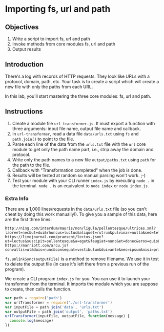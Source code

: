 # Importing fs, url and path

## Objectives

1. Write a script to import fs, url and path
1. Invoke methods from core modules fs, url and path
1. Output results

## Introduction

There's a log with records of HTTP requests. They look like URLs with a protocol, domain, path, etc. Your task is to create a script which will create a new file with only the paths from each URL.

In this lab, you'll start mastering the three core modules: fs, url and path.

## Instructions

1. Create a module file `url-transformer.js`. It must export a function with three arguments: input file name, output file name and callback.
1. In `url-transformer`, read a data file `data/urls.txt` using `fs` and `path.join()` to point to the file.
1. Parse each line of the data from the `urls.txt` file with the `url` core module to get only the path name part, i.e., strip away the domain and protocol.
1. Write only the path names to a new file `output/paths.txt` using `path` for the path to the file.
1. Callback with "Transformation completed" when the job is done.
1. Results will be tested at random so manual parsing won't work. ;-)
1. Test your module with your CLI runner `index.js` by executing `node .` in the terminal. `node .` is an equivalent to `node index` or `node index.js`.


### Extra Info


There are a 1,000 lines/requests in the `data/urls.txt` file (so you can't cheat by doing this work manually!). To give you a sample of this data, here are the first three lines:

```
http://ning.com/interdum/mauris/non/ligula/pellentesque/ultrices.xml?laoreet=nec&ut=dui&rhoncus=luctus&aliquet=rutrum&pulvinar=nulla&sed=tellus&nisl=in&nunc=sagittis&rhoncus=dui&dui=vel&vel=nisl&sem=duis&sed=ac&sagittis=nibh&nam=fusce&congue=lacus&risus=purus&semper=aliquet&porta=at&volutpat=feugiat&quam=non&pede=pretium&lobortis=quis&ligula=lectus&sit=suspendisse&amet=potenti&eleifend=in&pede=eleifend&libero=quam&quis=a&orci=odio&nullam=in&molestie=hac&nibh=habitasse&in=platea&lectus=dictumst&pellentesque=maecenas&at=ut&nulla=massa&suspendisse=quis&potenti=augue&cras=luctus&in=tincidunt&purus=nulla&eu=mollis&magna=molestie&vulputate=lorem&luctus=quisque&cum=ut&sociis=erat&natoque=curabitur&penatibus=gravida&et=nisi&magnis=at&dis=nibh&parturient=in&montes=hac&nascetur=habitasse&ridiculus=platea
https://livejournal.com/praesent/lectus.json?ut=lectus&suscipit=pellentesque&a=eget&feugiat=nunc&et=donec&eros=quis&vestibulum=orci&ac=eget&est=orci&lacinia=vehicula&nisi=condimentum&venenatis=curabitur&tristique=in&fusce=libero&congue=ut&diam=massa&id=volutpat&ornare=convallis&imperdiet=morbi&sapien=odio&urna=odio&pretium=elementum&nisl=eu&ut=interdum&volutpat=eu&sapien=tincidunt&arcu=in&sed=leo&augue=maecenas&aliquam=pulvinar&erat=lobortis&volutpat=est&in=phasellus&congue=sit&etiam=amet&justo=erat&etiam=nulla&pretium=tempus&iaculis=vivamus&justo=in&in=felis&hac=eu&habitasse=sapien
https://marriott.com/arcu.js?convallis=ut&duis=nunc&consequat=vestibulum&dui=ante&nec=ipsum&nisi=primis&volutpat=in&eleifend=faucibus&donec=orci&ut=luctus&dolor=et&morbi=ultrices&vel=posuere&lectus=cubilia&in=curae&quam=mauris&fringilla=viverra&rhoncus=diam&mauris=vitae&enim=quam&leo=suspendisse&rhoncus=potenti&sed=nullam&vestibulum=porttitor&sit=lacus&amet=at&cursus=turpis&id=donec&turpis=posuere&integer=metus&aliquet=vitae&massa=ipsum&id=aliquam&lobortis=non&convallis=mauris&tortor=morbi&risus=non&dapibus=lectus&augue=aliquam&vel=sit&accumsan=amet&tellus=diam&nisi=in&eu=magna&orci=bibendum&mauris=imperdiet&lacinia=nullam&sapien=orci&quis=pede&libero=venenatis&nullam=non&sit=sodales&amet=sed&turpis=tincidunt&elementum=eu&ligula=felis&vehicula=fusce&consequat=posuere&morbi=felis&a=sed&ipsum=lacus&integer=morbi&a=sem&nibh=mauris&in=laoreet&quis=ut&justo=rhoncus&maecenas=aliquet&rhoncus=pulvinar&aliquam=sed&lacus=nisl&morbi=nunc&quis=rhoncus&tortor=dui&id=vel&nulla=sem&ultrices=sed&aliquet=sagittis&maecenas=nam&leo=congue
```

`fs.unlinkSync(outputFile)` is a method to remove filename. We use it in test to delete the output file (in case it's left there from a previous run of the program).

We create a CLI program `index.js` for you. You can use it to launch your transformer from the terminal. It imports the module which you are suppose to create, then calls the function.


```js
var path = require('path')
var urlTransformer = require('./url-transformer')
var inputFile = path.join('data', 'urls.txt')
var outputFile = path.join('output', 'paths.txt')
urlTransformer(inputFile, outputFile, function(message) {
  console.log(message)
})
```
